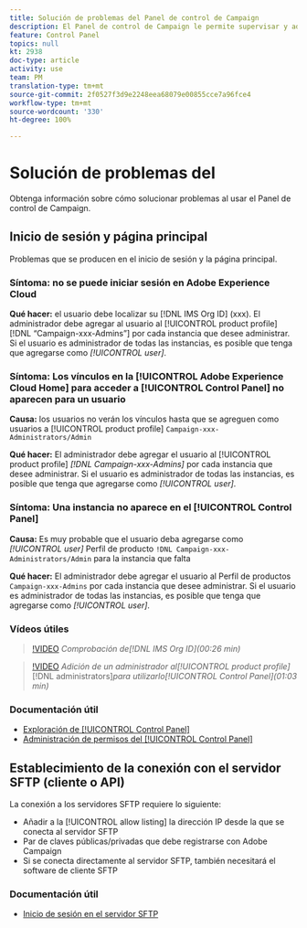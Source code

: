 ```yaml
---
title: Solución de problemas del Panel de control de Campaign
description: El Panel de control de Campaign le permite supervisar y administrar su almacenamiento SFTP por instancia y añadir direcciones IP a la lista de permitidos.
feature: Control Panel
topics: null
kt: 2938
doc-type: article
activity: use
team: PM
translation-type: tm+mt
source-git-commit: 2f0527f3d9e2248eea68079e00855cce7a96fce4
workflow-type: tm+mt
source-wordcount: '330'
ht-degree: 100%

---
```



# Solución de problemas del 

Obtenga información sobre cómo solucionar problemas al usar el Panel de control de Campaign.

## Inicio de sesión y página principal

Problemas que se producen en el inicio de sesión y la página principal.

### Síntoma: no se puede iniciar sesión en Adobe Experience Cloud

**Qué hacer:**
el usuario debe localizar su [!DNL IMS Org ID] (xxx). El administrador debe agregar al usuario al [!UICONTROL product profile] [!DNL “Campaign-xxx-Admins”] por cada instancia que desee administrar. Si el usuario es administrador de todas las instancias, es posible que tenga que agregarse como *[!UICONTROL user]*.

### Síntoma: Los vínculos en la [!UICONTROL Adobe Experience Cloud Home] para acceder a [!UICONTROL Control Panel] no aparecen para un usuario

**Causa:**
los usuarios no verán los vínculos hasta que se agreguen como usuarios a [!UICONTROL product profile] `Campaign-xxx-Administrators/Admin`

**Qué hacer:**
El administrador debe agregar el usuario al [!UICONTROL product profile] *[!DNL Campaign-xxx-Admins]* por cada instancia que desee administrar. Si el usuario es administrador de todas las instancias, es posible que tenga que agregarse como *[!UICONTROL user]*.

### Síntoma: Una instancia no aparece en el [!UICONTROL Control Panel]

**Causa:**
Es muy probable que el usuario deba agregarse como *[!UICONTROL user]* Perfil de producto `!DNL Campaign-xxx-Administrators/Admin` para la instancia que falta

**Qué hacer:**
El administrador debe agregar el usuario al Perfil de productos `Campaign-xxx-Admins` por cada instancia que desee administrar. Si el usuario es administrador de todas las instancias, es posible que tenga que agregarse como *[!UICONTROL user]*.

### Vídeos útiles

>[!VIDEO](https://video.tv.adobe.com/v/27183?quality=12)
*Comprobación de[!DNL IMS Org ID](00:26 min)*

>[!VIDEO](https://video.tv.adobe.com/v/27147?quality=12)
*Adición de un administrador al[!UICONTROL product profile]*[!DNL administrators]*para utilizarlo[!UICONTROL Control Panel](01:03 min)*

### Documentación útil

* [Exploración de [!UICONTROL Control Panel]](https://docs.adobe.com/content/help/es-ES/control-panel/using/control-panel-home.html)
* [Administración de permisos del [!UICONTROL Control Panel]](https://docs.adobe.com/content/help/es-ES/control-panel/using/control-panel-home.html)

## Establecimiento de la conexión con el servidor SFTP (cliente o API)

La conexión a los servidores SFTP requiere lo siguiente:

* Añadir a la [!UICONTROL allow listing] la dirección IP desde la que se conecta al servidor SFTP
* Par de claves públicas/privadas que debe registrarse con Adobe Campaign
* Si se conecta directamente al servidor SFTP, también necesitará el software de cliente SFTP

### Documentación útil

* [Inicio de sesión en el servidor SFTP](https://docs.adobe.com/content/help/es-ES/control-panel/using/control-panel-home.html#LoggingintoyourSFTPserver)

